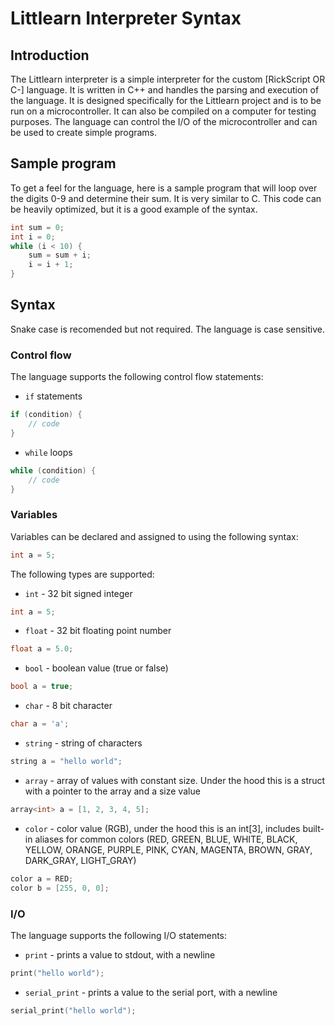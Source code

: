 # Littlearn Interpreter Syntax

## Introduction

The Littlearn interpreter is a simple interpreter for the custom [RickScript OR C-] language. It is written in C++ and handles the parsing and execution of the language. It is designed specifically for the Littlearn project and is to be run on a microcontroller. It can also be compiled on a computer for testing purposes. The language can control the I/O of the microcontroller and can be used to create simple programs.

## Sample program

To get a feel for the language, here is a sample program that will loop over the digits 0-9 and determine their sum. It is very similar to C. This code can be heavily optimized, but it is a good example of the syntax.

```c
int sum = 0;
int i = 0;
while (i < 10) {
    sum = sum + i;
    i = i + 1;
}
```

## Syntax

Snake case is recomended but not required. The language is case sensitive.

### Control flow

The language supports the following control flow statements:

- `if` statements

```c
if (condition) {
    // code
}
```

- `while` loops

```c
while (condition) {
    // code
}
```


### Variables

Variables can be declared and assigned to using the following syntax:

```c
int a = 5;
```

The following types are supported:

- `int` - 32 bit signed integer

```c
int a = 5;
```

- `float` - 32 bit floating point number

```c
float a = 5.0;
```

- `bool` - boolean value (true or false)

```c
bool a = true;
```

- `char` - 8 bit character

```c
char a = 'a';
```

- `string` - string of characters

```c
string a = "hello world";
```

- `array` - array of values with constant size. Under the hood this is a struct with a pointer to the array and a size value

```c
array<int> a = [1, 2, 3, 4, 5];
```

- `color` - color value (RGB), under the hood this is an int[3], includes built-in aliases for common colors (RED, GREEN, BLUE, WHITE, BLACK, YELLOW, ORANGE, PURPLE, PINK, CYAN, MAGENTA, BROWN, GRAY, DARK_GRAY, LIGHT_GRAY)

```c
color a = RED;
color b = [255, 0, 0];
```

### I/O

The language supports the following I/O statements:

- `print` - prints a value to stdout, with a newline

```c
print("hello world");
```

- `serial_print` - prints a value to the serial port, with a newline
    
```c
serial_print("hello world");
```


